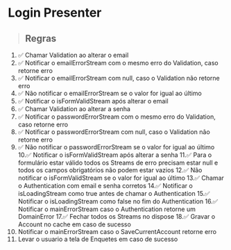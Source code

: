 # Login Presenter

> ## Regras
1. ✅ Chamar Validation ao alterar o email
2. ✅ Notificar o emailErrorStream com o mesmo erro do Validation, caso retorne erro
3. ✅ Notificar o emailErrorStream com null, caso o Validation não retorne erro
4. ✅ Não notificar o emailErrorStream se o valor for igual ao último
5. ✅ Notificar o isFormValidStream após alterar o email
6. ✅ Chamar Validation ao alterar a senha
7. ✅ Notificar o passwordErrorStream com o mesmo erro do Validation, caso retorne erro
8. ✅ Notificar o passwordErrorStream com null, caso o Validation não retorne erro
9. ✅ Não notificar o passwordErrorStream se o valor for igual ao último
10.✅ Notificar o isFormValidStream após alterar a senha
11.✅ Para o formulário estar válido todos os Streams de erro precisam estar null e todos os campos obrigatórios não podem estar vazios
12.✅ Não notificar o isFormValidStream se o valor for igual ao último
13.✅ Chamar o Authentication com email e senha corretos
14.✅ Notificar o isLoadingStream como true antes de chamar o Authentication
15.✅ Notificar o isLoadingStream como false no fim do Authentication
16.✅ Notificar o mainErrorStream caso o Authentication retorne um DomainError
17.✅ Fechar todos os Streams no dispose
18.✅ Gravar o Account no cache em caso de sucesso
19. Notificar o mainErrorStream caso o SaveCurrentAccount retorne erro
20. Levar o usuario a tela de Enquetes em caso de sucesso
